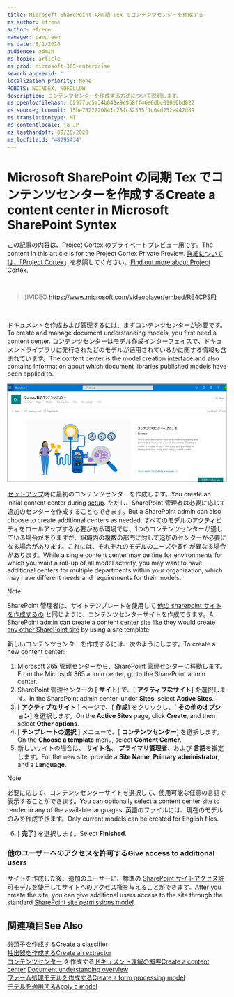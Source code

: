 ```yaml
---
title: Microsoft SharePoint の同期 Tex でコンテンツセンターを作成する
ms.author: efrene
author: efrene
manager: pamgreen
ms.date: 8/1/2020
audience: admin
ms.topic: article
ms.prod: microsoft-365-enterprise
search.appverid: ''
localization_priority: None
ROBOTS: NOINDEX, NOFOLLOW
description: コンテンツセンターを作成する方法について説明します。
ms.openlocfilehash: 62977bc5a34b041e9e958ff46e0dbc010d6bd822
ms.sourcegitcommit: 15be7822220041c25fc52565f1c64d252e442d89
ms.translationtype: MT
ms.contentlocale: ja-JP
ms.lasthandoff: 09/28/2020
ms.locfileid: "48295434"
---
```

# <a name="create-a-content-center-in-microsoft-sharepoint-syntex"></a><span data-ttu-id="aab92-103">Microsoft SharePoint の同期 Tex でコンテンツセンターを作成する</span><span class="sxs-lookup"><span data-stu-id="aab92-103">Create a content center in Microsoft SharePoint Syntex</span></span>

<span data-ttu-id="aab92-104">この記事の内容は、Project Cortex のプライベートプレビュー用です。</span><span class="sxs-lookup"><span data-stu-id="aab92-104">The content in this article is for the Project Cortex Private Preview.</span></span> <span data-ttu-id="aab92-105">[詳細については、「Project Cortex](https://aka.ms/projectcortex)」を参照してください。</span><span class="sxs-lookup"><span data-stu-id="aab92-105">[Find out more about Project Cortex](https://aka.ms/projectcortex).</span></span></br>

</br>

> [!VIDEO https://www.microsoft.com/videoplayer/embed/RE4CPSF]

</br>

<span data-ttu-id="aab92-106">ドキュメントを作成および管理するには、まずコンテンツセンターが必要です。</span><span class="sxs-lookup"><span data-stu-id="aab92-106">To create and manage document understanding models, you first need a content center.</span></span> <span data-ttu-id="aab92-107">コンテンツセンターはモデル作成インターフェイスで、ドキュメントライブラリに発行されたどのモデルが適用されているかに関する情報も含まれています。</span><span class="sxs-lookup"><span data-stu-id="aab92-107">The content center is the model creation interface and also contains information about which document libraries published models have been applied to.</span></span></br>

   ![ドキュメントライブラリを選択する](../media/content-understanding/content-center-page.png)</br>

<span data-ttu-id="aab92-109">[セットアップ](set-up-content-understanding.md)時に最初のコンテンツセンターを作成します。</span><span class="sxs-lookup"><span data-stu-id="aab92-109">You create an initial content center during [setup](set-up-content-understanding.md).</span></span> <span data-ttu-id="aab92-110">ただし、SharePoint 管理者は必要に応じて追加のセンターを作成することもできます。</span><span class="sxs-lookup"><span data-stu-id="aab92-110">But a SharePoint admin can also choose to create additional centers as needed.</span></span> <span data-ttu-id="aab92-111">すべてのモデルのアクティビティをロールアップする必要がある環境では、1つのコンテンツセンターが適している場合がありますが、組織内の複数の部門に対して追加のセンターが必要になる場合があります。これには、それぞれのモデルのニーズや要件が異なる場合があります。</span><span class="sxs-lookup"><span data-stu-id="aab92-111">While a single content center may be fine for environments for which you want a roll-up of all model activity, you may want to have additional centers for multiple departments within your organization, which may have different needs and requirements for their models.</span></span>

> [!NOTE]
> <span data-ttu-id="aab92-112">SharePoint 管理者は、サイトテンプレートを使用して [他の sharepoint サイトを作成するの](https://docs.microsoft.com/sharepoint/create-site-collection) と同じように、コンテンツセンターサイトを作成できます。</span><span class="sxs-lookup"><span data-stu-id="aab92-112">A SharePoint admin can create a content center site like they would [create any other SharePoint site](https://docs.microsoft.com/sharepoint/create-site-collection) by using a site template.</span></span>

<span data-ttu-id="aab92-113">新しいコンテンツセンターを作成するには、次のようにします。</span><span class="sxs-lookup"><span data-stu-id="aab92-113">To create a new content center:</span></span>

1. <span data-ttu-id="aab92-114">Microsoft 365 管理センターから、SharePoint 管理センターに移動します。</span><span class="sxs-lookup"><span data-stu-id="aab92-114">From the Microsoft 365 admin center, go to the SharePoint admin center.</span></span>
2. <span data-ttu-id="aab92-115">SharePoint 管理センターの [ **サイト**] で、[ **アクティブなサイト**] を選択します。</span><span class="sxs-lookup"><span data-stu-id="aab92-115">In the SharePoint admin center, under **Sites**, select **Active Sites**.</span></span>
3. <span data-ttu-id="aab92-116">[ **アクティブなサイト** ] ページで、[ **作成**] をクリックし、[ **その他のオプション**] を選択します。</span><span class="sxs-lookup"><span data-stu-id="aab92-116">On the **Active Sites** page, click **Create**, and then select **Other options**.</span></span>
4. <span data-ttu-id="aab92-117">[ **テンプレートの選択** ] メニューで、[ **コンテンツセンター**] を選択します。</span><span class="sxs-lookup"><span data-stu-id="aab92-117">On the **Choose a template** menu, select **Content Center**.</span></span>
5. <span data-ttu-id="aab92-118">新しいサイトの場合は、 **サイト名**、 **プライマリ管理者**、および **言語**を指定します。</span><span class="sxs-lookup"><span data-stu-id="aab92-118">For the new site, provide a **Site Name**, **Primary administrator**, and a **Language**.</span></span></br>

> [!NOTE] 
> <span data-ttu-id="aab92-119">必要に応じて、コンテンツセンターサイトを選択して、使用可能な任意の言語で表示することができます。</span><span class="sxs-lookup"><span data-stu-id="aab92-119">You can optionally select a content center site to render in any of the available languages.</span></span> <span data-ttu-id="aab92-120">英語のファイルには、現在のモデルのみを作成できます。</span><span class="sxs-lookup"><span data-stu-id="aab92-120">Only current models can be created for English files.</span></span></br>

6. <span data-ttu-id="aab92-121">[ **完了**] を選択します。</span><span class="sxs-lookup"><span data-stu-id="aab92-121">Select **Finished**.</span></span>

### <a name="give-access-to-additional-users"></a><span data-ttu-id="aab92-122">他のユーザーへのアクセスを許可する</span><span class="sxs-lookup"><span data-stu-id="aab92-122">Give access to additional users</span></span>
 
<span data-ttu-id="aab92-123">サイトを作成した後、追加のユーザーに、標準の [SharePoint サイトアクセス許可モデル](https://docs.microsoft.com/sharepoint/modern-experience-sharing-permissions)を使用してサイトへのアクセス権を与えることができます。</span><span class="sxs-lookup"><span data-stu-id="aab92-123">After you create the site, you can give additional users access to the site through the standard [SharePoint site permissions model](https://docs.microsoft.com/sharepoint/modern-experience-sharing-permissions).</span></span>

## <a name="see-also"></a><span data-ttu-id="aab92-124">関連項目</span><span class="sxs-lookup"><span data-stu-id="aab92-124">See Also</span></span>
[<span data-ttu-id="aab92-125">分類子を作成する</span><span class="sxs-lookup"><span data-stu-id="aab92-125">Create a classifier</span></span>](create-a-classifier.md)</br>
[<span data-ttu-id="aab92-126">抽出器を作成する</span><span class="sxs-lookup"><span data-stu-id="aab92-126">Create an extractor</span></span>](create-an-extractor.md)</br>
<span data-ttu-id="aab92-127">[コンテンツセンター](create-a-content-center.md) 
 を作成する[ドキュメント理解の概要](document-understanding-overview.md)</span><span class="sxs-lookup"><span data-stu-id="aab92-127">[Create a content center](create-a-content-center.md)
[Document understanding overview](document-understanding-overview.md)</span></span></br>
[<span data-ttu-id="aab92-128">フォーム処理モデルを作成する</span><span class="sxs-lookup"><span data-stu-id="aab92-128">Create a form processing model</span></span>](create-a-form-processing-model.md)</br>
[<span data-ttu-id="aab92-129">モデルを適用する</span><span class="sxs-lookup"><span data-stu-id="aab92-129">Apply a model</span></span>](apply-a-model.md)    
